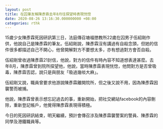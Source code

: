 ```yaml
---
layout: post
title: 在囚筆友稱陳彥霖去年8月往探望時表現恍惚
date: 2020-08-26 13:16:30.000000000 +08:00
categories: rthk
---
```


15歲少女陳彥霖死因研訊第三日，法庭傳召塘福懲教所22歲在囚男子伍紹剛作供，他說自己是陳彥霖的筆友。伍紹剛說，陳彥霖沒有講過有自殺念頭，但她的信件很多都描述自己不開心，他曾開解對方不要想太多，亦有想過對方會否自殺。

伍紹剛曾收過陳彥霖21封信，他說，對方的信件有時內容不知道想表達甚麼。去年8月，陳彥霖曾到院所探望他，他說，當時陳彥霖表現恍惚，他問對方是否曾吸毒，陳彥霖否認，說只是與朋友「吸過幾啖大麻」。

伍紹剛又說，職員曾要求他游說陳彥霖離開院所，但之後又說不用，因為陳彥霖因襲警而被捕。

他說，陳彥霖曾表示想忘記過去的事，重新開始，把社交網站facebook的內容刪除，重新登記帳戶，他覺得陳彥霖表現得積極。

今日的死因研訊結束，明天繼續，預計會傳召涉及陳彥霖襲警案的警員、陳彥霖的同學及港鐵職員等。
